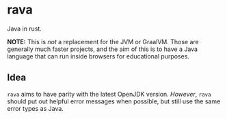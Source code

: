# rava

Java in rust.

**NOTE:** This is *not* a replacement for the JVM or GraalVM. Those are generally much faster projects, and the aim of this is to have a Java language that can run inside browsers for educational purposes.

## Idea

`rava` aims to have parity with the latest OpenJDK version. *However*, `rava` should put out helpful error messages when possible, but still use the same error types as Java.
